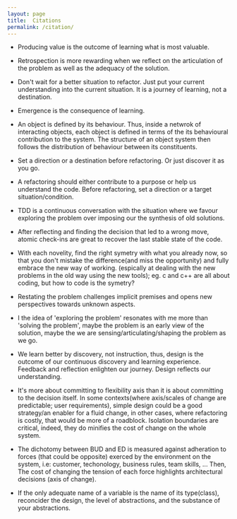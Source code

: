 ```yaml
---
layout: page
title:  Citations
permalink: /citation/
---
```


* Producing value is the outcome of learning what is most valuable.

* Retrospection is more rewarding when we reflect on the articulation of the problem as well as the adequacy of the solution.

* Don't wait for a better situation to refactor. Just put your current understanding into the current situation. It is a journey of learning, not a destination.

* Emergence is the consequence of learning.

* An object is defined by its behaviour.
  Thus, inside a netwrok of interacting objects, each object is defined in terms of the its behavioural contribution to the system.
  The structure of an object system then follows the distribution of behaviour between its constituents.

* Set a direction or a destination before refactoring. Or just discover it as you go.

* A refactoring should either contribute to a purpose or help us understand the code. Before refactoring, set a direction or a target situation/condition.

* TDD is a continuous conversation with the situation where we favour exploring the problem over imposing our the synthesis of old solutions.

* After reflecting and finding the decision that led to a wrong move, atomic check-ins are great to recover the last stable state of the code.

* With each novelity, find the right symetry with what you already now, so that you don't mistake the difference(and miss the opportunity) and fully embrace the new way of working. (espically at dealing with the new problems in the old way using the new tools); eg. c and c++ are all about coding, but how to code is the symetry?

* Restating the problem challenges implicit premises and opens new perspectives towards unknown aspects.

* I the idea of 'exploring the problem' resonates with me more than 'solving the problem', maybe the problem is an early view of the solution, maybe the we are sensing/articulating/shaping the problem as we go.

* We learn better by discovery, not instruction, thus, design is the outcome of our continuous discovery and learning experience. Feedback and reflection enlighten our journey. Design reflects our understanding.

* It's more about committing to flexibility axis than it is about committing to the decision itself. In some contexts(where axis/scales of change are predictable; user requirements), simple design could be a good strategy/an enabler for a fluid change, in other cases, where refactoring is costly, that would be more of a roadblock. Isolation boundaries are critical, indeed, they do minifies the cost of change on the whole system.

* The dichotomy between BUD and ED is measured against adheration to forces (that could be opposite) exerced by the environment on the system, i.e: customer, techonology, business rules, team skills, ... Then, The cost of changing the tension of each force highlights architectural decisions (axis of change).

* If the only adequate name of a variable is the name of its type(class), reconcider the design, the level of abstractions, and the substance of your abstractions.
